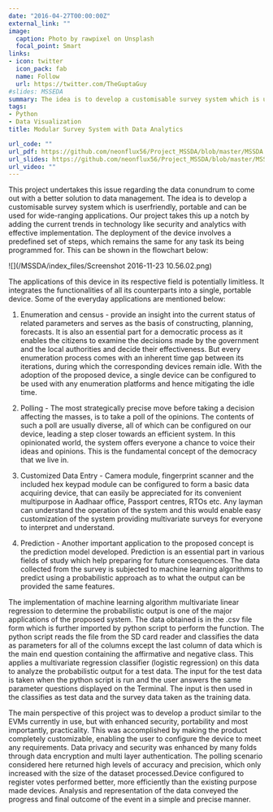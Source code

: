 ```yaml
---
date: "2016-04-27T00:00:00Z"
external_link: ""
image:
  caption: Photo by rawpixel on Unsplash
  focal_point: Smart
links:
- icon: twitter
  icon_pack: fab
  name: Follow
  url: https://twitter.com/TheGuptaGuy
#slides: MSSEDA
summary: The idea is to develop a customisable survey system which is userfriendly, portable and can be used for wide-ranging applications.
tags:
- Python
- Data Visualization
title: Modular Survey System with Data Analytics

url_code: ""
url_pdf: https://github.com/neonflux56/Project_MSSDA/blob/master/MSSDA.pdf
url_slides: https://github.com/neonflux56/Project_MSSDA/blob/master/MSSEDA.pdf
url_video: ""
---
```



This project undertakes this issue regarding the data conundrum to come out with a better solution to data management. The idea is to develop a customisable survey system which is userfriendly, portable and can be used for wide-ranging applications. Our project takes this up a notch by adding the current trends in technology like security and analytics with effective implementation. The deployment of the device involves a predefined set of steps, which remains the same for any task its being programmed for. This can be shown in the flowchart below:

![](/MSSDA/index_files/Screenshot 2016-11-23 10.56.02.png)

The applications of this device in its respective field is potentially limitless. It integrates the functionalities of all its counterparts into a single, portable device. Some of the everyday applications are mentioned below:

1. Enumeration and census - provide an insight into the current status of related parameters and serves as the basis of constructing, planning, forecasts. It is also an essential part for a democratic process as it enables the citizens to examine the decisions made by the government and the local authorities and decide their effectiveness. But every enumeration process comes with an inherent time gap between its iterations, during which the corresponding devices remain idle. With the adoption of the proposed device, a single device can be configured to be used with any enumeration platforms and hence mitigating the idle time.

2. Polling - The most strategically precise move before taking a decision affecting the masses, is to take a poll of the opinions. The contents of such a poll are usually diverse, all of which can be configured on our device, leading a step closer towards an efficient system. In this opinionated world, the system offers everyone a chance to voice their ideas and opinions. This is the fundamental concept of the democracy that we live in.

3. Customized Data Entry - Camera module, fingerprint scanner and the included hex keypad module can be configured to form a basic data acquiring device, that can easily be appreciated for its convenient multipurpose in Aadhaar office, Passport centres, RTOs etc. Any layman can understand the operation of the system and this would enable easy customization of the system providing multivariate surveys for everyone to interpret and understand.

4. Prediction - Another important application to the proposed concept is the prediction model developed. Prediction is an essential part in various fields of study which help preparing for future consequences. The data collected from the survey is subjected to machine learning algorithms to predict using a probabilistic approach as to what the output can be provided the same features.


The implementation of machine learning algorithm multivariate linear regression to determine the probabilistic output is one of the major applications of the proposed system. The data obtained is in the .csv file form which is further imported by python script to perform the function. The python script reads the file from the SD card reader and classifies the data as parameters for all of the columns except the last column of data which is the main end question containing the affirmative and negative class. This applies a multivariate regression classifier (logistic regression) on this data to analyze the probabilistic output for a test data. The input for the test data is taken when the python script is run and the user answers the same parameter questions displayed on the Terminal. The input is then used in the classifies as test data and the survey data taken as the training data.

The main perspective of this project was to develop a product similar to the EVMs currently in use, but with enhanced security, portability and most importantly, practicality. This was accomplished by making the product completely customizable, enabling the user to configure the device to meet any requirements. Data privacy and security was enhanced by many folds through data encryption and multi layer authentication. The polling scenario considered here returned high levels of accuracy and precision, which only increased with the size of the dataset processed.Device configured to register votes performed better, more efficiently than the existing purpose made devices. Analysis and representation of the data conveyed the progress and final outcome of the event in a simple and precise manner.

